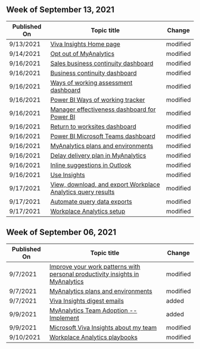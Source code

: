 <!-- This file is generated automatically each week. Changes made to this file will be overwritten.-->



## Week of September 13, 2021


| Published On |Topic title | Change |
|------|------------|--------|
| 9/13/2021 | [Viva Insights Home page](/Workplace-Analytics/personal/use/home-web) | modified |
| 9/14/2021 | [Opt out of MyAnalytics](/Workplace-Analytics/myanalytics/use/opt-out-of-mya) | modified |
| 9/16/2021 | [Sales business continuity dashboard](/Workplace-Analytics/tutorials/pbi-bc-sales) | modified |
| 9/16/2021 | [Business continuity dashboard](/Workplace-Analytics/tutorials/power-bi-bc) | modified |
| 9/16/2021 | [Ways of working assessment dashboard](/Workplace-Analytics/tutorials/power-bi-collab-assess) | modified |
| 9/16/2021 | [Power BI Ways of working tracker](/Workplace-Analytics/tutorials/power-bi-collab-track) | modified |
| 9/16/2021 | [Manager effectiveness dashboard for Power BI](/Workplace-Analytics/tutorials/power-bi-manager) | modified |
| 9/16/2021 | [Return to worksites dashboard](/Workplace-Analytics/tutorials/power-bi-return-tw) | modified |
| 9/16/2021 | [Power BI Microsoft Teams dashboard](/Workplace-Analytics/tutorials/power-bi-teams) | modified |
| 9/16/2021 | [MyAnalytics plans and environments](/Workplace-Analytics/myanalytics/overview/plans-environments) | modified |
| 9/16/2021 | [Delay delivery plan in MyAnalytics](/Workplace-Analytics/myanalytics/use/delay-delivery) | modified |
| 9/16/2021 | [Inline suggestions in Outlook](/Workplace-Analytics/myanalytics/use/mya-notifications) | modified |
| 9/16/2021 | [Use Insights](/Workplace-Analytics/myanalytics/use/use-the-insights) | modified |
| 9/17/2021 | [View, download, and export Workplace Analytics query results](/Workplace-Analytics/use/view-download-and-export-query-results) | modified |
| 9/17/2021 | [Automate query data exports](/Workplace-Analytics/azure-templates/automate-exports) | modified |
| 9/17/2021 | [Workplace Analytics setup](/Workplace-Analytics/setup/set-up-workplace-analytics) | modified |


## Week of September 06, 2021


| Published On |Topic title | Change |
|------|------------|--------|
| 9/7/2021 | [Improve your work patterns with personal productivity insights in MyAnalytics](/Workplace-Analytics/myanalytics/overview/better-work-habits) | modified |
| 9/7/2021 | [MyAnalytics plans and environments](/Workplace-Analytics/myanalytics/overview/plans-environments) | modified |
| 9/7/2021 | [Viva Insights digest emails](/Workplace-Analytics/myanalytics/use/email-digests-3) | added |
| 9/9/2021 | [MyAnalytics Team Adoption --Implement](/Workplace-Analytics/personal/use/mya-adoption/team-adopt-implement) | added |
| 9/9/2021 | [Microsoft Viva Insights about my team](/Workplace-Analytics/use/viva-insights-my-team) | modified |
| 9/10/2021 | [Workplace Analytics playbooks](/Workplace-Analytics/use/playbooks) | modified |
